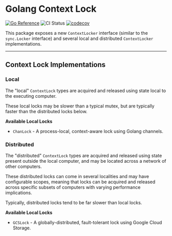Golang Context Lock
===================

[![Go Reference](https://pkg.go.dev/badge/github.com/dylanplecki/contextlock.svg)](https://pkg.go.dev/github.com/dylanplecki/contextlock)
![CI Status](https://github.com/dylanplecki/contextlock/actions/workflows/test.yaml/badge.svg?branch=master)
[![codecov](https://codecov.io/gh/dylanplecki/contextlock/branch/master/graph/badge.svg?token=R66LXRJKJ9)](https://codecov.io/gh/dylanplecki/contextlock)

This package exposes a new `ContextLocker` interface (similar to the `sync.Locker` interface) and several
local and distributed `ContextLocker` implementations.

---

## Context Lock Implementations

### Local

The "local" `ContextLock` types are acquired and released using state local to the executing computer.

These local locks may be slower than a typical mutex, but are typically faster than the distributed locks below.

**Available Local Locks**

- `ChanLock` - A process-local, context-aware lock using Golang channels.

### Distributed

The "distributed" `ContextLock` types are acquired and released using state present outside the local computer, and may
be located across a network of other computers.

These distributed locks can come in several localities and may have configurable scopes, meaning that locks can be
acquired and released across specific subsets of computers with varying performance implications.

Typically, distributed locks tend to be far slower than local locks.

**Available Local Locks**

- `GCSLock` - A globally-distributed, fault-tolerant lock using Google Cloud Storage.
